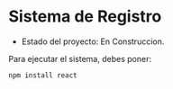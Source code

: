 <h1> Sistema de Registro</h1>

- Estado del proyecto: En Construccion.

Para ejecutar el sistema, debes poner:

```npm install react```
